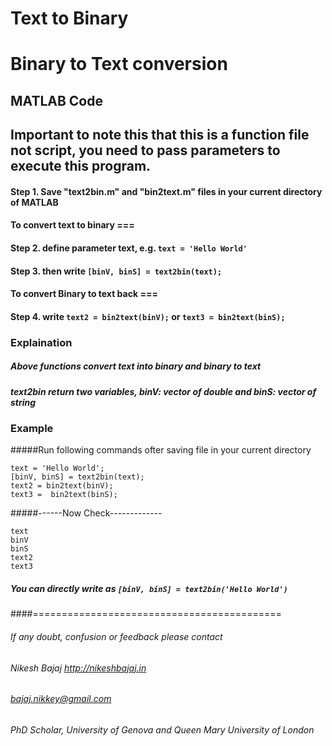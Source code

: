 # Text to Binary
# Binary to Text conversion 
## MATLAB Code

## Important to note this that this is a function file not script, you need to pass parameters to execute this program.

#### Step 1.  Save "text2bin.m" and "bin2text.m" files in your current directory of MATLAB

#### To convert text to binary ===

#### Step 2. define parameter text, e.g. `text = 'Hello World'`

#### Step 3. then write  `[binV, binS] = text2bin(text);`

#### To convert Binary to text back ===

#### Step 4. write  `text2 = bin2text(binV);`   or  `text3 = bin2text(binS);`
      
### Explaination
##### Above functions convert text into binary and binary to text
##### text2bin return  two variables, binV: vector of double and binS: vector of string

### Example 
#####Run following commands ofter saving file in your current directory

```
text = 'Hello World';
[binV, binS] = text2bin(text);
text2 = bin2text(binV);
text3 =  bin2text(binS);
```
#####------Now Check-------------
```
text
binV
binS
text2
text3
```
##### You can directly write as `[binV, binS] = text2bin('Hello World')`

####===========================================
###### If any doubt, confusion or feedback please contact
###### Nikesh Bajaj    http://nikeshbajaj.in
###### bajaj.nikkey@gmail.com
###### PhD Scholar, University of Genova and Queen Mary University of London
